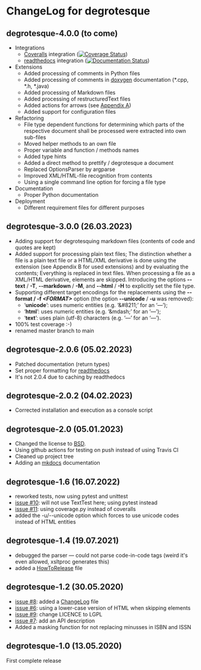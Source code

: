 # ChangeLog for degrotesque

## degrotesque-4.0.0 (to come)

* Integrations
	* [Coveralls](https://coveralls.io/) integration ([![Coverage Status](https://coveralls.io/repos/github/dkrajzew/degrotesque/badge.svg?branch=main)](https://coveralls.io/github/dkrajzew/degrotesque?branch=main))
	* [readthedocs](https://readthedocs.io/) integration ([![Documentation Status](https://readthedocs.org/projects/degrotesque/badge/?version=latest)](https://degrotesque.readthedocs.io/en/latest/?badge=latest))
* Extensions
	* Added processing of comments in Python files
	* Added processing of comments in [doxygen](https://www.doxygen.nl/) documentation (\*.cpp, \*.h, \*.java)
	* Added processing of Markdown files
	* Added processing of restructuredText files
	* Added actions for arrows (see [Appendix A](appendixA.md))
	* Added support for configuration files
* Refactoring
	* File type dependent functions for determining which parts of the respective document shall be processed were extracted into own sub-files
	* Moved helper methods to an own file
	* Proper variable and function / methods names
	* Added type hints
	* Added a direct method to prettify / degrotesque a document
	* Replaced OptionsParser by argparse
	* Improved XML/HTML-file recognition from contents
	* Using a single command line option for forcing a file type
* Documentation
	* Proper Python documentation
* Deployment
	* Different requirement files for different purposes

## degrotesque-3.0.0 (26.03.2023)

* Adding support for degrotesquing markdown files (contents of code and quotes are kept)
* Added support for processing plain text files; The distinction whether a file is a plain text file or a HTML/XML derivative is done using the extension (see Appendix B for used extensions) and by evaluating the contents; Everything is replaced in text files. When processing a file as a XML/HTML derivative, elements are skipped. Introducing the options __--text__ / __-T__, __--markdown__ / __-M__, and __--html__ / __-H__ to explicitly set the file type.
* Supporting different target encodings for the replacements using the __--format / -f _&lt;FORMAT&gt;___ option (the option __--unicode__ / __-u__ was removed):
    * &#8216;__unicode__&#8217;: uses numeric entities (e.g. &#8216;&amp;#8211;&#8217; for an &#8216;&mdash;&#8217;);
    * &#8216;__html__&#8217;: uses numeric entities (e.g. &#8216;&amp;mdash;&#8217; for an &#8216;&mdash;&#8217;);
    * &#8216;__text__&#8217;: uses plain (utf-8) characters (e.g. &#8216;—&#8217; for an &#8216;&mdash;&#8217;).
* 100% test coverage :-)
* renamed master branch to main


## degrotesque-2.0.6 (05.02.2023)

* Patched documentation (return types)
* Set proper formatting for [readthedocs](https://degrotesque.readthedocs.io/en/2.0.6/)
* It&apos;s not 2.0.4 due to caching by readthedocs


## degrotesque-2.0.2 (04.02.2023)

* Corrected installation and execution as a console script


## degrotesque-2.0 (05.01.2023)

* Changed the license to [BSD](license.md).
* Using github actions for testing on push instead of using Travis CI
* Cleaned up project tree
* Adding an [mkdocs](https://www.mkdocs.org/) documentation


## degrotesque-1.6 (16.07.2022)

* reworked tests, now using pytest and unittest
* [issue #10](https://github.com/dkrajzew/degrotesque/issues/10): will not use TextTest here; using pytest instead
* [issue #11](https://github.com/dkrajzew/degrotesque/issues/11): using coverage.py instead of coveralls
* added the -u/--unicode option which forces to use unicode codes instead of HTML entities


## degrotesque-1.4 (19.07.2021)

* debugged the parser &mdash; could not parse code-in-code tags (weird it&apos;s even allowed, xsltproc generates this)
* added a [HowToRelease](https://github.com/dkrajzew/degrotesque/blob/master/HowToRelease.md) file


## degrotesque-1.2 (30.05.2020)

* [issue #8](https://github.com/dkrajzew/degrotesque/issues/8): added a [ChangeLog](https://github.com/dkrajzew/degrotesque/blob/master/CHANGES.md) file
* [issue #6](https://github.com/dkrajzew/degrotesque/issues/6): using a lower-case version of HTML when skipping elements
* [issue #9](https://github.com/dkrajzew/degrotesque/issues/9): change LICENCE to LGPL
* [issue #7](https://github.com/dkrajzew/degrotesque/issues/7): add an API description
* Added a masking function for not replacing minusses in ISBN and ISSN


## degrotesque-1.0 (13.05.2020)

First complete release



